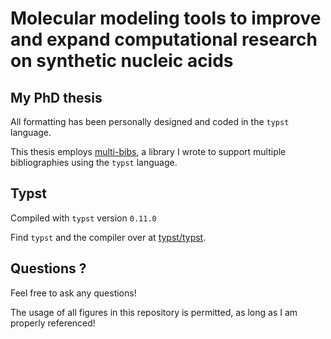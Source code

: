 # Molecular modeling tools to improve and expand computational research on synthetic nucleic acids

## My PhD thesis

All formatting has been personally designed and coded in the `typst` language.

This thesis employs [multi-bibs](https://github.com/jrihon/multi-bibs), a library I wrote to support multiple bibliographies using the `typst` language.

## Typst
Compiled with `typst` version `0.11.0`

Find `typst` and the compiler over at [typst/typst](https://github.com/typst/typst).


## Questions ?

Feel free to ask any questions!

The usage of all figures in this repository is permitted, as long as I am properly referenced!

